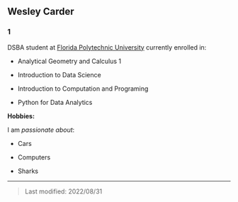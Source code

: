 ## Wesley Carder

### 1

DSBA student at [Florida Polytechnic University](https://www.floridapoly.edu) currently enrolled in: 

- Analytical Geometry and Calculus 1

- Introduction to Data Science

- Introduction to Computation and Programing

- Python for Data Analytics

**Hobbies:**

I am _passionate about_: 

- Cars

- Computers

- Sharks

***

> Last modified: 2022/08/31

